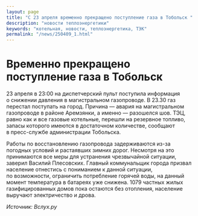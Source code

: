 ```yaml
---
layout: page
title: "С 23 апреля временно прекращено поступление газа в Тобольск "
description: "новости теплоэнергетики"
keywords: "котельная, новости, теплоэнергетика, ТЭК"
permalink: "/news/250409_1.html"
---
```






# Временно прекращено поступление газа в Тобольск 

23 апреля в 23:00 на диспетчерский пульт поступила информация о снижении давления в магистральном газопроводе. В 23.30 газ перестал поступать на город. Причина — авария на магистральном газопроводе в районе Аремзянки, а именно — разошелся шов. ТЭЦ, равно как и все газовые котельные, перешли на резервное топливо, запасы которого имеются в достаточном количестве, сообщают в пресс-службе администрации Тобольска.

Работы по восстановлению газопровода задерживаются из-за погодных условий и растаявших зимних дорог. Несмотря на это принимаются все меры для устранения чрезвычайной ситуации, заверил Василий Плесовских. Главный коммунальщик города призвал население отнестись с пониманием к данной ситуации, по возможности, ограничить потребление горячей воды, на данный момент температура в батареях уже снижена. 1079 частных жилых газифицированных домов пока остаются без отопления, население выручают электричество и дрова.

_Источник: Вслух.ру_


</td>  
<td>


